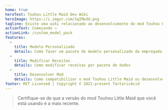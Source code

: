 ```yaml
---
home: true
heroText: Touhou Little Maid Dev Wiki
heroImage: https://i.imgur.com/SqIMw3U.png
tagline: Existe uma wiki relacionado ao desenvolvimento do mod Touhou Little Maid
actionText: Começando →
actionLink: /custom_model_pack
features:
  - 
    title: Modelo Personalizado
    details: Como fazer um pacote de modelo personalizado da empregada ou cadeira
  - 
    title: Modificar Receitas
    details: Como modificar receitas por pacote de dados
  - 
    title: Desenvolver Mod
    details: Como compatibilizar o mod Touhou Little Maid ou desenvolver uma adição
footer: MIT Licensed | Copyright © 2021-present TartaricAcid
---
```


> Certifique-se de que a versão do mod Touhou Little Maid que você está usando é a mais recente.